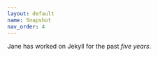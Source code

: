 ```yaml
---
layout: default
name: Snapshot
nav_order: 4
---
```


Jane has worked on Jekyll for the past *five years*.
